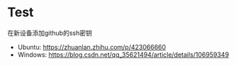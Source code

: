 # Test
在新设备添加github的ssh密钥
- Ubuntu: https://zhuanlan.zhihu.com/p/423066660
- Windows: https://blog.csdn.net/qq_35621494/article/details/106959349
